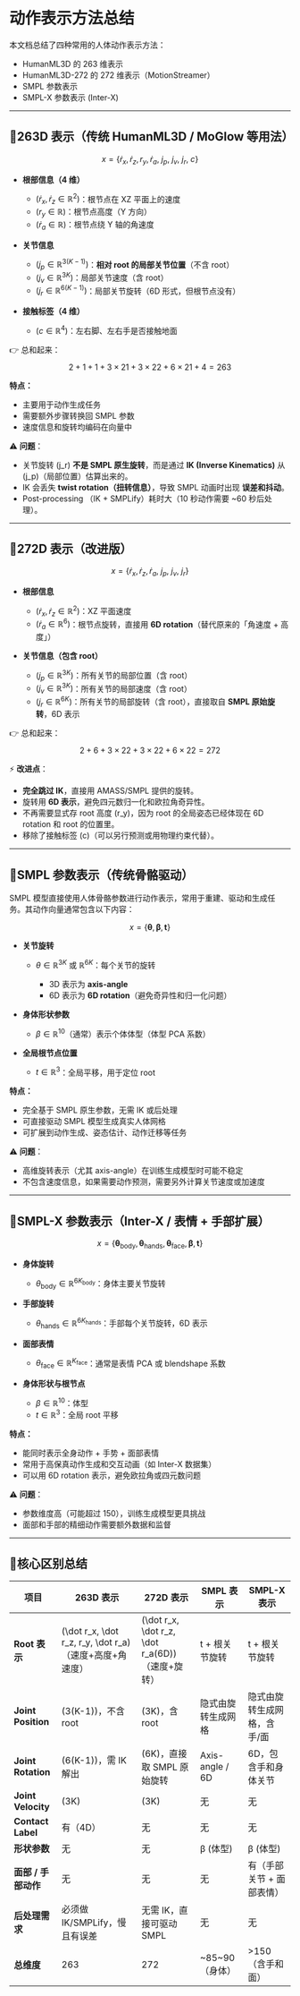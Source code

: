 # 动作表示方法总结

本文档总结了四种常用的人体动作表示方法：  

* HumanML3D 的 263 维表示  
* HumanML3D-272 的 272 维表示（MotionStreamer）  
* SMPL 参数表示  
* SMPL-X 参数表示 (Inter-X)

---

## 🔹263D 表示（传统 HumanML3D / MoGlow 等用法）

$$
x = \{\dot r_x, \dot r_z, r_y, \dot r_a,\ j_p,\ j_v,\ j_r,\ c \}
$$

* **根部信息（4 维）**

  * $(\dot r_x, \dot r_z \in \mathbb{R}^2)$：根节点在 XZ 平面上的速度
  * $(r_y \in \mathbb{R})$：根节点高度（Y 方向）
  * $(\dot r_a \in \mathbb{R})$：根节点绕 Y 轴的角速度

* **关节信息**

  * $(j_p \in \mathbb{R}^{3(K-1)})$：**相对 root 的局部关节位置**（不含 root）
  * $(j_v \in \mathbb{R}^{3K})$：局部关节速度（含 root）
  * $(j_r \in \mathbb{R}^{6(K-1)})$：局部关节旋转（6D 形式，但根节点没有）

* **接触标签（4 维）**

  * $(c \in \mathbb{R}^4)$：左右脚、左右手是否接触地面

👉 总和起来：
$$
2 + 1 + 1 + 3 \times 21 + 3 \times 22 + 6 \times 21 + 4 = 263
$$

**特点：**

- 主要用于动作生成任务  
- 需要额外步骤转换回 SMPL 参数  
- 速度信息和旋转均编码在向量中

⚠️ **问题**：

* 关节旋转 (j_r) **不是 SMPL 原生旋转**，而是通过 **IK (Inverse Kinematics)** 从 (j_p)（局部位置）估算出来的。
* IK 会丢失 **twist rotation（扭转信息）**，导致 SMPL 动画时出现 **误差和抖动**。
* Post-processing （IK + SMPLify）耗时大（10 秒动作需要 ~60 秒后处理）。

---

## 🔹272D 表示（改进版）

$$
x = \{\dot r_x, \dot r_z, \dot r_a,\ j_p,\ j_v,\ j_r \}
$$

* **根部信息**

  * $(\dot r_x, \dot r_z \in \mathbb{R}^2)$：XZ 平面速度
  * $(\dot r_a \in \mathbb{R}^6)$：根节点旋转，直接用 **6D rotation**（替代原来的「角速度 + 高度」）

* **关节信息（包含 root）**

  * $(j_p \in \mathbb{R}^{3K})$：所有关节的局部位置（含 root）
  * $(j_v \in \mathbb{R}^{3K})$：所有关节的局部速度（含 root）
  * $(j_r \in \mathbb{R}^{6K})$：所有关节的局部旋转（含 root），直接取自 **SMPL 原始旋转**，6D 表示

👉 总和起来：
$$
2 + 6 + 3 \times 22 + 3 \times 22 + 6 \times 22 = 272
$$

⚡ **改进点**：

* **完全跳过 IK**，直接用 AMASS/SMPL 提供的旋转。
* 旋转用 **6D 表示**，避免四元数归一化和欧拉角奇异性。
* 不再需要显式存 root 高度 (r_y)，因为 root 的全局姿态已经体现在 6D rotation 和 root 的位置里。
* 移除了接触标签 (c)（可以另行预测或用物理约束代替）。

---

## 🔹SMPL 参数表示（传统骨骼驱动）

SMPL 模型直接使用人体骨骼参数进行动作表示，常用于重建、驱动和生成任务。其动作向量通常包含以下内容：

$$
x = \{ \mathbf{\theta}, \mathbf{\beta}, \mathbf{t} \}
$$

* **关节旋转**

  * $\theta \in \mathbb{R}^{3K}$ 或 $\mathbb{R}^{6K}$：每个关节的旋转

    * 3D 表示为 **axis-angle**
    * 6D 表示为 **6D rotation**（避免奇异性和归一化问题）

* **身体形状参数**

  * $\beta \in \mathbb{R}^{10}$（通常）表示个体体型（体型 PCA 系数）

* **全局根节点位置**

  * $t \in \mathbb{R}^3$：全局平移，用于定位 root

**特点：**

* 完全基于 SMPL 原生参数，无需 IK 或后处理
* 可直接驱动 SMPL 模型生成真实人体网格
* 可扩展到动作生成、姿态估计、动作迁移等任务

⚠️ **问题**：

* 高维旋转表示（尤其 axis-angle）在训练生成模型时可能不稳定
* 不包含速度信息，如果需要动作预测，需要另外计算关节速度或加速度

---

## 🔹SMPL-X 参数表示（Inter-X / 表情 + 手部扩展）


$$
x = \{ \mathbf{\theta}_{\text{body}}, \mathbf{\theta}_{\text{hands}}, \mathbf{\theta}_{\text{face}}, \mathbf{\beta}, \mathbf{t} \}
$$

* **身体旋转**

  * $\theta_{\text{body}} \in \mathbb{R}^{6K_\text{body}}$：身体主要关节旋转

* **手部旋转**

  * $\theta_{\text{hands}} \in \mathbb{R}^{6K_\text{hands}}$：手部每个关节旋转，6D 表示

* **面部表情**

  * $\theta_{\text{face}} \in \mathbb{R}^{K_\text{face}}$：通常是表情 PCA 或 blendshape 系数

* **身体形状与根节点**

  * $\beta \in \mathbb{R}^{10}$：体型
  * $t \in \mathbb{R}^3$：全局 root 平移

**特点：**

* 能同时表示全身动作 + 手势 + 面部表情
* 常用于高保真动作生成和交互动画（如 Inter-X 数据集）
* 可以用 6D rotation 表示，避免欧拉角或四元数问题

⚠️ **问题**：

* 参数维度高（可能超过 150），训练生成模型更具挑战
* 面部和手部的精细动作需要额外数据和监督

---

## 🔹核心区别总结

| 项目                 | 263D 表示                                        | 272D 表示                                   | SMPL 表示         | SMPL-X 表示      |
| ------------------ | ---------------------------------------------- | ----------------------------------------- | --------------- | -------------- |
| **Root 表示**        | (\dot r_x, \dot r_z, r_y, \dot r_a)（速度+高度+角速度） | (\dot r_x, \dot r_z, \dot r_a(6D))（速度+旋转） | t + 根关节旋转       | t + 根关节旋转      |
| **Joint Position** | (3(K-1))，不含 root                               | (3K)，含 root                               | 隐式由旋转生成网格       | 隐式由旋转生成网格，含手/面 |
| **Joint Rotation** | (6(K-1))，需 IK 解出                               | (6K)，直接取 SMPL 原始旋转                        | Axis-angle / 6D | 6D，包含手和身体关节    |
| **Joint Velocity** | (3K)                                           | (3K)                                      | 无               | 无              |
| **Contact Label**  | 有（4D）                                          | 无                                         | 无               | 无              |
| **形状参数**           | 无                                              | 无                                         | β (体型)          | β (体型)         |
| **面部 / 手部动作**      | 无                                              | 无                                         | 无               | 有（手部关节 + 面部表情） |
| **后处理需求**          | 必须做 IK/SMPLify，慢且有误差                           | 无需 IK，直接可驱动 SMPL                          | 无               | 无              |
| **总维度**            | 263                                            | 272                                       | ~85~90（身体）      | >150（含手和面）     |
